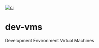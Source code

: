 [![ci](https://github.com/detwiler/dev-vms/workflows/ci/badge.svg)](https://github.com/detwiler/dev-vms/actions)

# dev-vms

Development Environment Virtual Machines

[comment]: # ( vim: set autoindent syntax=markdown textwidth=78: )
